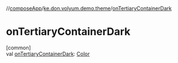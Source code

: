 //[composeApp](../../index.md)/[ke.don.volyum.demo.theme](index.md)/[onTertiaryContainerDark](on-tertiary-container-dark.md)

# onTertiaryContainerDark

[common]\
val [onTertiaryContainerDark](on-tertiary-container-dark.md): [Color](https://developer.android.com/reference/kotlin/androidx/compose/ui/graphics/Color.html)